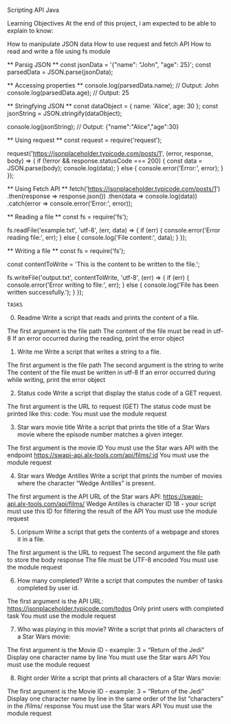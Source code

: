 Scripting API Java

Learning Objectives
At the end of this project, i am expected to be able to explain to know:

How to manipulate JSON data
How to use request and fetch API
How to read and write a file using fs module


** Parsig JSON **
const jsonData = '{"name": "John", "age": 25}';
const parsedData = JSON.parse(jsonData);

** Accessing properties **
console.log(parsedData.name); // Output: John
console.log(parsedData.age);  // Output: 25


** Stringfying JSON **
const dataObject = { name: 'Alice', age: 30 };
const jsonString = JSON.stringify(dataObject);

console.log(jsonString); // Output: {"name":"Alice","age":30}


** Using request **
const request = require('request');

request('https://jsonplaceholder.typicode.com/posts/1', (error, response, body) => {
  if (!error && response.statusCode === 200) {
    const data = JSON.parse(body);
    console.log(data);
  } else {
    console.error('Error:', error);
  }
});



** Using Fetch API **
fetch('https://jsonplaceholder.typicode.com/posts/1')
  .then(response => response.json())
  .then(data => console.log(data))
  .catch(error => console.error('Error:', error));


** Reading a file **
const fs = require('fs');

fs.readFile('example.txt', 'utf-8', (err, data) => {
  if (err) {
    console.error('Error reading file:', err);
  } else {
    console.log('File content:', data);
  }
});


** Writing a file **
const fs = require('fs');

const contentToWrite = 'This is the content to be written to the file.';

fs.writeFile('output.txt', contentToWrite, 'utf-8', (err) => {
  if (err) {
    console.error('Error writing to file:', err);
  } else {
    console.log('File has been written successfully.');
  }
});


	TASKS
0. Readme
Write a script that reads and prints the content of a file.

The first argument is the file path
The content of the file must be read in utf-8
If an error occurred during the reading, print the error object

1. Write me
Write a script that writes a string to a file.

The first argument is the file path
The second argument is the string to write
The content of the file must be written in utf-8
If an error occurred during while writing, print the error object

2. Status code
Write a script that display the status code of a GET request.

The first argument is the URL to request (GET)
The status code must be printed like this: code: <status code>
You must use the module request

3. Star wars movie title
Write a script that prints the title of a Star Wars movie where the episode number matches a given integer.

The first argument is the movie ID
You must use the Star wars API with the endpoint https://swapi-api.alx-tools.com/api/films/:id
You must use the module request

4. Star wars Wedge Antilles
Write a script that prints the number of movies where the character “Wedge Antilles” is present.

The first argument is the API URL of the Star wars API: https://swapi-api.alx-tools.com/api/films/
Wedge Antilles is character ID 18 - your script must use this ID for filtering the result of the API
You must use the module request

5. Loripsum
Write a script that gets the contents of a webpage and stores it in a file.

The first argument is the URL to request
The second argument the file path to store the body response
The file must be UTF-8 encoded
You must use the module request

6. How many completed?
Write a script that computes the number of tasks completed by user id.

The first argument is the API URL: https://jsonplaceholder.typicode.com/todos
Only print users with completed task
You must use the module request

7. Who was playing in this movie?
Write a script that prints all characters of a Star Wars movie:

The first argument is the Movie ID - example: 3 = “Return of the Jedi”
Display one character name by line
You must use the Star wars API
You must use the module request

8. Right order
Write a script that prints all characters of a Star Wars movie:

The first argument is the Movie ID - example: 3 = “Return of the Jedi”
Display one character name by line in the same order of the list “characters” in the /films/ response
You must use the Star wars API
You must use the module request


